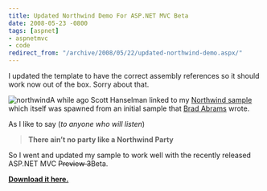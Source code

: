 ```yaml
---
title: Updated Northwind Demo For ASP.NET MVC Beta
date: 2008-05-23 -0800
tags: [aspnet]
- aspnetmvc
- code
redirect_from: "/archive/2008/05/22/updated-northwind-demo.aspx/"
---
```


I updated the template to have the correct assembly references so it
should work now out of the box. Sorry about that.

![northwind](https://haacked.com/images/haacked_com/WindowsLiveWriter/UpdatedNorthwindDemoForAS.NETMVCPreview3_EB18/northwind_thumb.png)A
while ago Scott Hanselman linked to my [Northwind
sample](http://www.hanselman.com/blog/ASPNETMVCCheesyNorthwindSampleCode.aspx "cheesy northwind sample")
which itself was spawned from an initial sample that [Brad
Abrams](http://blogs.msdn.com/brada/ "Brad Abrams") wrote.

As I like to say (*to anyone who will listen*)

> **There ain’t no party like a Northwind Party**

So I went and updated my sample to work well with the recently released
ASP.NET MVC ~~Preview 3~~Beta.

**[Download it
here.](https://haacked.com/code/northwinddemo-beta.zip "Updated Demo")**

